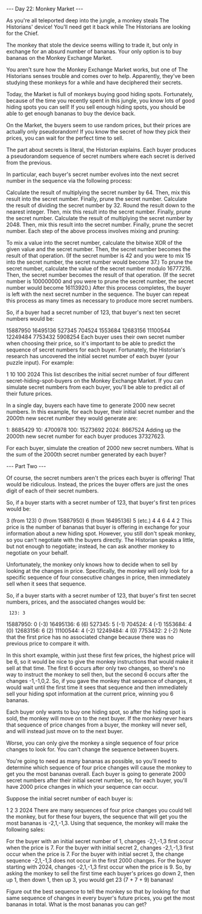 --- Day 22: Monkey Market ---

As you're all teleported deep into the jungle, a monkey steals The Historians' device! You'll need get it back while The Historians are looking for the Chief.

The monkey that stole the device seems willing to trade it, but only in exchange for an absurd number of bananas. Your only option is to buy bananas on the Monkey Exchange Market.

You aren't sure how the Monkey Exchange Market works, but one of The Historians senses trouble and comes over to help. Apparently, they've been studying these monkeys for a while and have deciphered their secrets.

Today, the Market is full of monkeys buying good hiding spots. Fortunately, because of the time you recently spent in this jungle, you know lots of good hiding spots you can sell! If you sell enough hiding spots, you should be able to get enough bananas to buy the device back.

On the Market, the buyers seem to use random prices, but their prices are actually only pseudorandom! If you know the secret of how they pick their prices, you can wait for the perfect time to sell.

The part about secrets is literal, the Historian explains. Each buyer produces a pseudorandom sequence of secret numbers where each secret is derived from the previous.

In particular, each buyer's secret number evolves into the next secret number in the sequence via the following process:

Calculate the result of multiplying the secret number by 64. Then, mix this result into the secret number. Finally, prune the secret number.
Calculate the result of dividing the secret number by 32. Round the result down to the nearest integer. Then, mix this result into the secret number. Finally, prune the secret number.
Calculate the result of multiplying the secret number by 2048. Then, mix this result into the secret number. Finally, prune the secret number.
Each step of the above process involves mixing and pruning:

To mix a value into the secret number, calculate the bitwise XOR of the given value and the secret number. Then, the secret number becomes the result of that operation. (If the secret number is 42 and you were to mix 15 into the secret number, the secret number would become 37.)
To prune the secret number, calculate the value of the secret number modulo 16777216. Then, the secret number becomes the result of that operation. (If the secret number is 100000000 and you were to prune the secret number, the secret number would become 16113920.)
After this process completes, the buyer is left with the next secret number in the sequence. The buyer can repeat this process as many times as necessary to produce more secret numbers.

So, if a buyer had a secret number of 123, that buyer's next ten secret numbers would be:

15887950
16495136
527345
704524
1553684
12683156
11100544
12249484
7753432
5908254
Each buyer uses their own secret number when choosing their price, so it's important to be able to predict the sequence of secret numbers for each buyer. Fortunately, the Historian's research has uncovered the initial secret number of each buyer (your puzzle input). For example:

1
10
100
2024
This list describes the initial secret number of four different secret-hiding-spot-buyers on the Monkey Exchange Market. If you can simulate secret numbers from each buyer, you'll be able to predict all of their future prices.

In a single day, buyers each have time to generate 2000 new secret numbers. In this example, for each buyer, their initial secret number and the 2000th new secret number they would generate are:

1: 8685429
10: 4700978
100: 15273692
2024: 8667524
Adding up the 2000th new secret number for each buyer produces 37327623.

For each buyer, simulate the creation of 2000 new secret numbers. What is the sum of the 2000th secret number generated by each buyer?

--- Part Two ---

Of course, the secret numbers aren't the prices each buyer is offering! That would be ridiculous. Instead, the prices the buyer offers are just the ones digit of each of their secret numbers.

So, if a buyer starts with a secret number of 123, that buyer's first ten prices would be:

3 (from 123)
0 (from 15887950)
6 (from 16495136)
5 (etc.)
4
4
6
4
4
2
This price is the number of bananas that buyer is offering in exchange for your information about a new hiding spot. However, you still don't speak monkey, so you can't negotiate with the buyers directly. The Historian speaks a little, but not enough to negotiate; instead, he can ask another monkey to negotiate on your behalf.

Unfortunately, the monkey only knows how to decide when to sell by looking at the changes in price. Specifically, the monkey will only look for a specific sequence of four consecutive changes in price, then immediately sell when it sees that sequence.

So, if a buyer starts with a secret number of 123, that buyer's first ten secret numbers, prices, and the associated changes would be:

     123: 3 
15887950: 0 (-3)
16495136: 6 (6)
  527345: 5 (-1)
  704524: 4 (-1)
 1553684: 4 (0)
12683156: 6 (2)
11100544: 4 (-2)
12249484: 4 (0)
 7753432: 2 (-2)
Note that the first price has no associated change because there was no previous price to compare it with.

In this short example, within just these first few prices, the highest price will be 6, so it would be nice to give the monkey instructions that would make it sell at that time. The first 6 occurs after only two changes, so there's no way to instruct the monkey to sell then, but the second 6 occurs after the changes -1,-1,0,2. So, if you gave the monkey that sequence of changes, it would wait until the first time it sees that sequence and then immediately sell your hiding spot information at the current price, winning you 6 bananas.

Each buyer only wants to buy one hiding spot, so after the hiding spot is sold, the monkey will move on to the next buyer. If the monkey never hears that sequence of price changes from a buyer, the monkey will never sell, and will instead just move on to the next buyer.

Worse, you can only give the monkey a single sequence of four price changes to look for. You can't change the sequence between buyers.

You're going to need as many bananas as possible, so you'll need to determine which sequence of four price changes will cause the monkey to get you the most bananas overall. Each buyer is going to generate 2000 secret numbers after their initial secret number, so, for each buyer, you'll have 2000 price changes in which your sequence can occur.

Suppose the initial secret number of each buyer is:

1
2
3
2024
There are many sequences of four price changes you could tell the monkey, but for these four buyers, the sequence that will get you the most bananas is -2,1,-1,3. Using that sequence, the monkey will make the following sales:

For the buyer with an initial secret number of 1, changes -2,1,-1,3 first occur when the price is 7.
For the buyer with initial secret 2, changes -2,1,-1,3 first occur when the price is 7.
For the buyer with initial secret 3, the change sequence -2,1,-1,3 does not occur in the first 2000 changes.
For the buyer starting with 2024, changes -2,1,-1,3 first occur when the price is 9.
So, by asking the monkey to sell the first time each buyer's prices go down 2, then up 1, then down 1, then up 3, you would get 23 (7 + 7 + 9) bananas!

Figure out the best sequence to tell the monkey so that by looking for that same sequence of changes in every buyer's future prices, you get the most bananas in total. What is the most bananas you can get?
